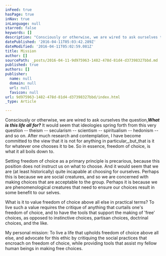 ```yaml
---
inFeed: true
hasPage: true
inNav: true
inLanguage: null
starred: false
keywords: []
description: "Consciously or otherwise, we are wired to ask ourselves the question,What is this life all for?\_It would seem that ideologies spring forth from this very question – theism – secularism – scientism – spiritualism – hedonism – and so on. After much research and contemplation, I have become committed to the view that it is not for anything in particular,butthat is it for whatever one chooses it to be. So in essence, freedom of choice, is what it all boils down to."
datePublished: '2016-04-11T05:03:42.289Z'
dateModified: '2016-04-11T05:02:59.081Z'
title: Mission
author: []
sourcePath: _posts/2016-04-11-9d975963-1482-478d-81d4-d37398327bbd.md
published: true
authors: []
publisher:
  name: null
  domain: null
  url: null
  favicon: null
url: 9d975963-1482-478d-81d4-d37398327bbd/index.html
_type: Article

---
```

Consciously or otherwise, we are wired to ask ourselves the question,**_What is this life all for?_** It would seem that ideologies spring forth from this very question -- theism -- secularism -- scientism -- spiritualism -- hedonism -- and so on. After much research and contemplation, I have become committed to the view that it is not for anything in particular,_but_that is it for whatever one chooses it to be. So in essence, freedom of choice, is what it all boils down to.

Setting freedom of choice as a primary principle is precarious, because this position does not instruct us on what to choose. And it would seem that we are (at least historically) quite incapable at choosing for ourselves. Perhaps this is because we are social creatures, and so we are concerned with making choices that are acceptable to the group. Perhaps it is because we are phenomenological creatures that need to ensure our choices result in some benefit to our selves.

What is it to value freedom of choice above all else in practical terms? To live such a value requires the critique of anything that curtails one's freedom of choice, and to have the tools that support the making of 'free' choices, as opposed to instinctive choices, partisan choices, doctrinal choices, and the like.

My personal mission: To live a life that upholds freedom of choice above all else, and advocate for this ethic by critiquing the social practices that encroach on freedom of choice, while providing tools that assist my fellow human beings in making free choices.
